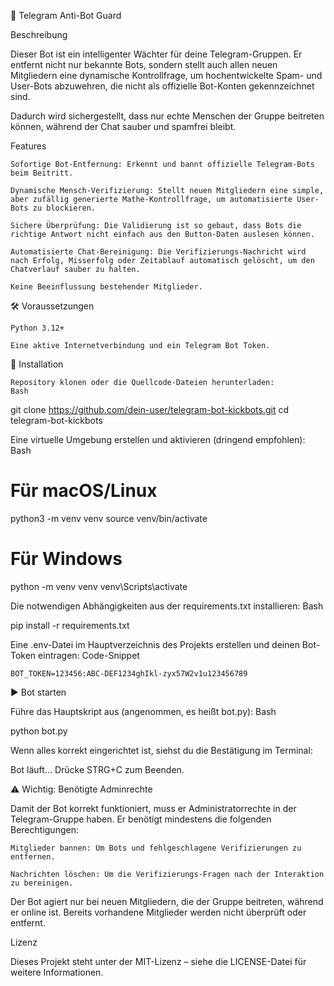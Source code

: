 🤖 Telegram Anti-Bot Guard

Beschreibung

Dieser Bot ist ein intelligenter Wächter für deine Telegram-Gruppen. Er entfernt nicht nur bekannte Bots, sondern stellt auch allen neuen Mitgliedern eine dynamische Kontrollfrage, um hochentwickelte Spam- und User-Bots abzuwehren, die nicht als offizielle Bot-Konten gekennzeichnet sind.

Dadurch wird sichergestellt, dass nur echte Menschen der Gruppe beitreten können, während der Chat sauber und spamfrei bleibt.

Features

    Sofortige Bot-Entfernung: Erkennt und bannt offizielle Telegram-Bots beim Beitritt.

    Dynamische Mensch-Verifizierung: Stellt neuen Mitgliedern eine simple, aber zufällig generierte Mathe-Kontrollfrage, um automatisierte User-Bots zu blockieren.

    Sichere Überprüfung: Die Validierung ist so gebaut, dass Bots die richtige Antwort nicht einfach aus den Button-Daten auslesen können.

    Automatisierte Chat-Bereinigung: Die Verifizierungs-Nachricht wird nach Erfolg, Misserfolg oder Zeitablauf automatisch gelöscht, um den Chatverlauf sauber zu halten.

    Keine Beeinflussung bestehender Mitglieder.

🛠️ Voraussetzungen

    Python 3.12+

    Eine aktive Internetverbindung und ein Telegram Bot Token.

🚀 Installation

    Repository klonen oder die Quellcode-Dateien herunterladen:
    Bash

git clone https://github.com/dein-user/telegram-bot-kickbots.git
cd telegram-bot-kickbots

Eine virtuelle Umgebung erstellen und aktivieren (dringend empfohlen):
Bash

# Für macOS/Linux
python3 -m venv venv
source venv/bin/activate

# Für Windows
python -m venv venv
venv\Scripts\activate

Die notwendigen Abhängigkeiten aus der requirements.txt installieren:
Bash

pip install -r requirements.txt

Eine .env-Datei im Hauptverzeichnis des Projekts erstellen und deinen Bot-Token eintragen:
Code-Snippet

    BOT_TOKEN=123456:ABC-DEF1234ghIkl-zyx57W2v1u123456789

▶️ Bot starten

Führe das Hauptskript aus (angenommen, es heißt bot.py):
Bash

python bot.py

Wenn alles korrekt eingerichtet ist, siehst du die Bestätigung im Terminal:

Bot läuft... Drücke STRG+C zum Beenden.

⚠️ Wichtig: Benötigte Adminrechte

Damit der Bot korrekt funktioniert, muss er Administratorrechte in der Telegram-Gruppe haben. Er benötigt mindestens die folgenden Berechtigungen:

    Mitglieder bannen: Um Bots und fehlgeschlagene Verifizierungen zu entfernen.

    Nachrichten löschen: Um die Verifizierungs-Fragen nach der Interaktion zu bereinigen.

Der Bot agiert nur bei neuen Mitgliedern, die der Gruppe beitreten, während er online ist. Bereits vorhandene Mitglieder werden nicht überprüft oder entfernt.

Lizenz

Dieses Projekt steht unter der MIT-Lizenz – siehe die LICENSE-Datei für weitere Informationen.

